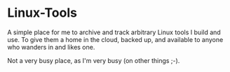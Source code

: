 # Linux-Tools
A simple place for me to archive and track arbitrary Linux tools I build and use. To give them a home in the cloud, backed up, and available to anyone who wanders in and likes one. 

Not a very busy place, as I'm very busy (on other things ;-).

